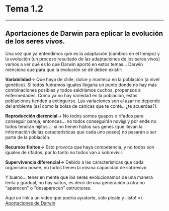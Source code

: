 # Tema 1.2
___
## Aportaciones de Darwin para eplicar la evolución de los seres vivos.


Una vez que ya entendimos que es la adaptación (cambios en el tiempo) y la evolución (un proceso resultado de las adaptaciones de los seres vivos) vamos a ver qué es lo que Darwin aportó en estos temas...
Darwin menciona que para que la evolución se dé deben existir:

**Variabilidad**-> Que haya de chile, dulce y manteca en la población (a nivel genético). Si todos fuéramos iguales llegaría un punto donde no hay más combinaciones posibles y todos saldríamos cuchos, propensos a enfermedades. 
Como ya no hay variedad en la población, estas poblaciones tienden a extinguirse. Las variaciones son al azar no depende del ambiente (así como la bolsa de canicas que te conté...¿te acuerdas?). 

**Reproducción dierencial**-> No todos somos guapos o rifados para conseguir pareja, entonces... no todos conseguirán novi@ y por ende no todos tendrán hijitos.... si no tienen hijitos sus genes (que llevan la información de las características que cada uno posee) no pasarán a ser parte de la población.

**Recursos finitos**-> Esto provoca que haya competencia, y no todos son iguales de rifados; por lo tanto no todos van a sobrevivir. 

**Supervivencia diferencial**-> Debido a las características que cada organismo poseé, no todos tienen la misma capacidad de sobrevivir. 

Y bueno... tener en mente que los seres evolucionamos de una manera lenta y gradual, no hay saltos, es decir de una generación a otra no "aparecen" o "desaparecen" estructuras. 

Aquí un link a un video que podría ayudarte, sólo pícale y ¡listo! =)
[Aportaciones de Darwin](https://www.youtube.com/watch?v=qOZmwjoj7DI)
